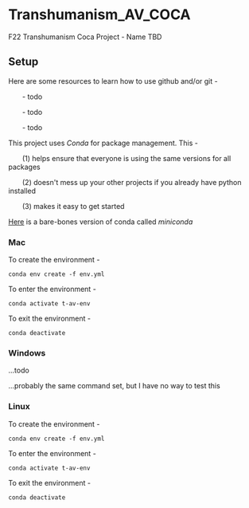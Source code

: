 # Transhumanism_AV_COCA

F22 Transhumanism Coca Project - Name TBD


## Setup


Here are some resources to learn how to use github and/or git -

&ensp;&ensp;&ensp;&ensp;- todo
    
&ensp;&ensp;&ensp;&ensp;- todo
    
&ensp;&ensp;&ensp;&ensp;- todo


This project uses _Conda_ for package management. This - 

&ensp;&ensp;&ensp;&ensp;(1) helps ensure that everyone is using the same versions for all packages
    
&ensp;&ensp;&ensp;&ensp;(2) doesn't mess up your other projects if you already have python installed
    
&ensp;&ensp;&ensp;&ensp;(3) makes it easy to get started


[Here](https://docs.conda.io/en/latest/miniconda.html) is a bare-bones version of conda called _miniconda_

### Mac


To create the environment -
```console
conda env create -f env.yml
```


To enter the environment - 
```console
conda activate t-av-env
```


To exit the environment - 
```console
conda deactivate
```


### Windows


...todo

...probably the same command set, but I have no way to test this


### Linux


To create the environment -
```console
conda env create -f env.yml
```


To enter the environment - 
```console
conda activate t-av-env
```


To exit the environment - 
```console
conda deactivate
```
